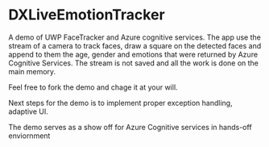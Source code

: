 # DXLiveEmotionTracker
A demo of UWP FaceTracker and Azure cognitive services. The app use the stream of a camera to track faces, draw a square on the detected faces and append to them the age, gender and emotions that were returned by Azure Cognitive Services. The stream is not saved and all the work is done on the main memory.

Feel free to fork the demo and chage it at your will.

Next steps for the demo is to implement proper exception handling, adaptive UI.

The demo serves as a show off for Azure Cognitive services in hands-off enviornment
